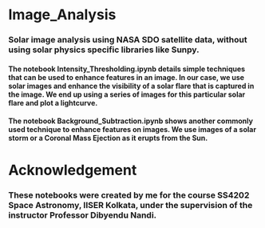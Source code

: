 # Image_Analysis
### Solar image analysis using NASA SDO satellite data, without using solar physics specific libraries like Sunpy.

#### The notebook Intensity_Thresholding.ipynb details simple techniques that can be used to enhance features in an image. In our case, we use solar images and enhance the visibility of a solar flare that is captured in the image. We end up using a series of images for this particular solar flare and plot a lightcurve. 

#### The notebook Background_Subtraction.ipynb shows another commonly used technique to enhance features on images. We use images of a solar storm or a Coronal Mass Ejection as it erupts from the Sun.

# Acknowledgement

### These notebooks were created by me for the course SS4202 Space Astronomy, IISER Kolkata, under the supervision of the instructor Professor Dibyendu Nandi.
